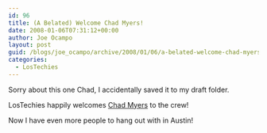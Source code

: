 ```yaml
---
id: 96
title: (A Belated) Welcome Chad Myers!
date: 2008-01-06T07:31:12+00:00
author: Joe Ocampo
layout: post
guid: /blogs/joe_ocampo/archive/2008/01/06/a-belated-welcome-chad-myers.aspx
categories:
  - LosTechies
---
```

Sorry about this one Chad, I accidentally saved it to my draft folder.

LosTechies happily welcomes <a href="http://www.lostechies.com/blogs/chad_myers/default.aspx" target="_blank">Chad Myers</a> to the crew!

Now I have even more people to hang out with in Austin!